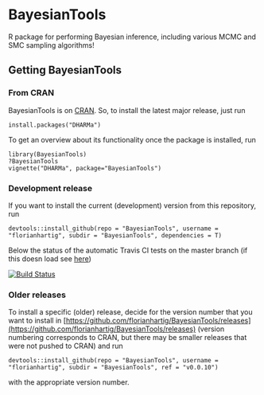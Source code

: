 # BayesianTools

R package for performing Bayesian inference, including various MCMC and SMC sampling algorithms!

## Getting BayesianTools

### From CRAN 

BayesianTools is on [CRAN](https://cran.r-project.org/web/packages/BayesianTools/index.html). So, to install the latest major release, just run 

```{r}
install.packages("DHARMa")
```

To get an overview about its functionality once the package is installed, run

```{r}
library(BayesianTools)
?BayesianTools
vignette("DHARMa", package="BayesianTools")
```

### Development release 

If you want to install the current (development) version from this repository, run

```{r}
devtools::install_github(repo = "BayesianTools", username = "florianhartig", subdir = "BayesianTools", dependencies = T)
```
Below the status of the automatic Travis CI tests on the master branch (if this doesn load see [here](https://travis-ci.org/florianhartig/BayesianTools))

[![Build Status](https://travis-ci.org/florianhartig/BayesianTools.svg?branch=master)](https://travis-ci.org/florianhartig/BayesianTools)

### Older releases

To install a specific (older) release, decide for the version number that you want to install in [https://github.com/florianhartig/BayesianTools/releases](https://github.com/florianhartig/BayesianTools/releases) (version numbering corresponds to CRAN, but there may be smaller releases that were not pushed to CRAN) and run 

```{r}
devtools::install_github(repo = "BayesianTools", username = "florianhartig", subdir = "BayesianTools", ref = "v0.0.10")
```
with the appropriate version number. 








